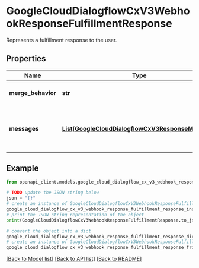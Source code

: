 # GoogleCloudDialogflowCxV3WebhookResponseFulfillmentResponse

Represents a fulfillment response to the user.

## Properties

Name | Type | Description | Notes
------------ | ------------- | ------------- | -------------
**merge_behavior** | **str** | Merge behavior for &#x60;messages&#x60;. | [optional] 
**messages** | [**List[GoogleCloudDialogflowCxV3ResponseMessage]**](GoogleCloudDialogflowCxV3ResponseMessage.md) | The list of rich message responses to present to the user. | [optional] 

## Example

```python
from openapi_client.models.google_cloud_dialogflow_cx_v3_webhook_response_fulfillment_response import GoogleCloudDialogflowCxV3WebhookResponseFulfillmentResponse

# TODO update the JSON string below
json = "{}"
# create an instance of GoogleCloudDialogflowCxV3WebhookResponseFulfillmentResponse from a JSON string
google_cloud_dialogflow_cx_v3_webhook_response_fulfillment_response_instance = GoogleCloudDialogflowCxV3WebhookResponseFulfillmentResponse.from_json(json)
# print the JSON string representation of the object
print(GoogleCloudDialogflowCxV3WebhookResponseFulfillmentResponse.to_json())

# convert the object into a dict
google_cloud_dialogflow_cx_v3_webhook_response_fulfillment_response_dict = google_cloud_dialogflow_cx_v3_webhook_response_fulfillment_response_instance.to_dict()
# create an instance of GoogleCloudDialogflowCxV3WebhookResponseFulfillmentResponse from a dict
google_cloud_dialogflow_cx_v3_webhook_response_fulfillment_response_from_dict = GoogleCloudDialogflowCxV3WebhookResponseFulfillmentResponse.from_dict(google_cloud_dialogflow_cx_v3_webhook_response_fulfillment_response_dict)
```
[[Back to Model list]](../README.md#documentation-for-models) [[Back to API list]](../README.md#documentation-for-api-endpoints) [[Back to README]](../README.md)


